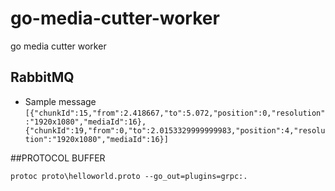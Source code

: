 # go-media-cutter-worker
go media  cutter worker

## RabbitMQ 
* Sample message  
```[{"chunkId":15,"from":2.418667,"to":5.072,"position":0,"resolution":"1920x1080","mediaId":16},{"chunkId":19,"from":0,"to":2.0153329999999983,"position":4,"resolution":"1920x1080","mediaId":16}]```

##PROTOCOL BUFFER

```.env
protoc proto\helloworld.proto --go_out=plugins=grpc:.
```
